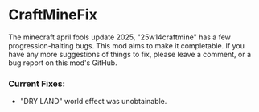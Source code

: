 # CraftMineFix

The minecraft april fools update 2025, "25w14craftmine" has a few progression-halting bugs. This mod aims to make it completable.
If you have any more suggestions of things to fix, please leave a comment, or a bug report on this mod's GitHub.

### Current Fixes:
- "DRY LAND" world effect was unobtainable.
